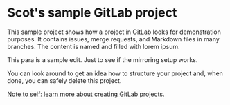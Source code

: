 
# Scot's sample GitLab project

This sample project shows how a project in GitLab looks for demonstration purposes. It contains issues, merge requests, and Markdown files in many branches. The content is named and filled with lorem ipsum.

This para is a sample edit. Just to see if the mirroring setup works.

You can look around to get an idea how to structure your project and, when done, you can safely delete this project.

[Note to self: learn more about creating GitLab projects.](https://docs.gitlab.com/ee/gitlab-basics/create-project.html)
